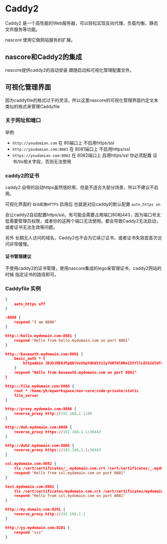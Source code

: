 # Caddy2

Caddy2 是一个高性能的Web服务器，可以轻松实现反向代理、负载均衡、静态文件服务等功能。

nascore 使用它做网站服务的扩展。

## nascore和Caddy2的集成

nascore提供caddy2的自动安装 跟随启动和可视化管理配置文件。

## 可视化管理界面

因为caddyfile的格式过于的灵活，所以这里nascore的可视化管理界面约定文末类似的格式来管理Caddyfile

### 关于网址和端口

举例

- `http://youdomian.com` 在 80端口上 不启用https/ssl
- `http://youdomian.com:8081` 在 8081端口上 不启用https/ssl
- `https://youdomian.com:8082` 在 8082端口上 启用https/ssl 你必须配置 证书/tls相关字段，否则无法使用

### caddy2的证书

caddy2 自带的自动https虽然很好用，但是不适合大部分场景，所以不建议不启用。

可视化界面的 `自动配置HTTPS` 启用后 也就是对应caddy的默认配置 `auto_https on`

会让caddy2自动配置https/ssl。有可能会需要占用端口80和443，因为端口号太低需要管理员权限，或者你的这两个端口无法使用。都会导致Caddy2无法启动，或者证书无法生效等问题。

另外 长期无人访问的域名，Caddy2也不会为它续订证书，或者证书失效首首次访问非常缓慢。

#### 证书管理建议

不使用caddy2的证书管理，使用nascore集成的lego来管理证书，caddy2网站的时候 指定证书的路径即可。

### Caddyfile 实例

```json
{
	auto_https off
}

:8080 {
	respond "I am 8080"
}

http://hello.mydomain.com:8081 {
	respond "Hello from hello.mydomain.com on port 8081"
}

http://baseauth.mydomain.com:8081 {
	basic_auth * {
		httpadmin JDJhJDE0JFpQblVxUVpYdUd1YzIyTURTQlRRei5IYllLQlk2UlNTcmFjbE5tOUdrcDFsdll0VUtETHlt
	}
	respond "Hello from baseauth.mydomain.com on port 8081"
}

http://file.mydomain.com:8086 {
	root * /home/yh/myworkspace/nas-core/code-private/static
	file_server
}

http://proxy.mydomain.com:8086 {
	reverse_proxy http://192.168.1.1:80
}

http://doh.mydomain.com:8086 {
	reverse_proxy https://192.168.1.1:30443
}

http://doh2.mydomain.com:8086 {
	reverse_proxy https://192.168.1.1:30443
}

ssl.mydomain.com:8082 {
	tls /cert/certificates/_.mydomain.com.crt /cert/certificates/_.mydomain.com.key
	respond "Hello from ssl.mydomain.com on port 8081"
}

test.mydomain.com:8082 {
	tls /cert/certificates/mydomain.com.crt /cert/certificates/mydomain.com.key
	respond "Hello from ssl.mydomain.com on port 8081"
}

http://my.domain.com:8201 {
	reverse_proxy http://192.168.1.1
}

http://yy.mydomain.com:8201 {
	respond "sss"
}
```
